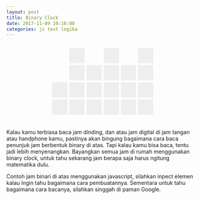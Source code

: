 ```yaml
---
layout: post
title: Binary Clock
date: 2017-11-09 10:16:00
categories: js test logika
---
```


<style>
#main-container{position:relative;width:100%;height:200px;margin-bottom:25px;}
#container{position:absolute;font-size:0;top:50%;left:50%;width:270px;height:175px;margin-left:-135px;margin-top:-87.5px;}
.col{width:45px;height:100%;display:inline-block;vertical-align:top;text-align:center;}
.box{width:40px;height:40px;margin: 0 auto;margin-bottom:5px;}
.box:last-child{margin-bottom:0}
.dot{background-color:#eee;}
.on{background-color:#ccc;}
</style>

<div id="main-container">
	<div id="container">
	    <div class="col">
	        <div class="box"></div>
	        <div class="box"></div>
	        <div class="box dot" id="hour-20"></div>
	        <div class="box dot" id="hour-10"></div>
	    </div>
	    <div class="col">
	        <div class="box dot" id="hour-8"></div>
	        <div class="box dot" id="hour-4"></div>
	        <div class="box dot" id="hour-2"></div>
	        <div class="box dot" id="hour-1"></div>
	    </div>
	    <div class="col">
	        <div class="box"></div>
	        <div class="box dot" id="minute-40"></div>
	        <div class="box dot" id="minute-20"></div>
	        <div class="box dot" id="minute-10"></div>
	    </div>
	    <div class="col">
	        <div class="box dot" id="minute-8"></div>
	        <div class="box dot" id="minute-4"></div>
	        <div class="box dot" id="minute-2"></div>
	        <div class="box dot" id="minute-1"></div>
	    </div>
	    <div class="col">
	        <div class="box"></div>
	        <div class="box dot" id="second-40"></div>
	        <div class="box dot" id="second-20"></div>
	        <div class="box dot" id="second-10"></div>
	    </div>
	    <div class="col">
	        <div class="box dot" id="second-8"></div>
	        <div class="box dot" id="second-4"></div>
	        <div class="box dot" id="second-2"></div>
	        <div class="box dot" id="second-1"></div>
	    </div>
	</div>
</div>

Kalau kamu terbiasa baca jam dinding, dan atau jam digital di jam tangan atau handphone kamu, pastinya akan bingung bagaimana cara baca penunjuk jam berbentuk binary di atas. Tapi kalau kamu bisa baca, tentu jadi lebih menyenangkan. Bayangkan semua jam di rumah menggunakan binary clock, untuk tahu sekarang jam berapa saja harus ngitung matematika dulu.

Contoh jam binari di atas menggunakan javascript, silahkan inpect elemen kalau ingin tahu bagaimana cara pembuatannya. Sementara untuk tahu bagaimana cara bacanya, silahkan singgah di paman Google.

<script>
    var indexes = [1,2,4,8,10,20,40];
    var selectors = {
        hour  : { el: {}, js: 'getHours' },
        minute: { el: {}, js: 'getMinutes' },
        second: { el: {}, js: 'getSeconds' }
    };
    for(var k in selectors){
        for(var i=0; i<indexes.length; i++){
            var el = document.getElementById(k+'-'+indexes[i]);
            if(el)
                selectors[k].el[indexes[i]+''] = el;
        }
    }

    function getActiveIndex(val){
        if(val < 10)
            val = '0' + val;
        val+= '';
        var vals = val.split('');
        var results = [];

        for(var i=0; i<vals.length; i++){
            var suf = !i?'0':'';
            var val = parseInt(vals[i]);

            if(val >= 8)
                val-= results.push('8'+suf) && 8;
            if(val >= 4)
                val-= results.push('4'+suf) && 4;
            if(val >= 2)
                val-= results.push('2'+suf) && 2;
            if(val >= 1)
                val-= results.push('1'+suf) && 1;
        }

        return results;
    }

    setInterval(function(){
        var time = new Date();
        for(var k in selectors){
            var els = selectors[k].el;
            var js  = selectors[k].js;
            for(var l in els)
                els[l].classList.remove('on');
            var tt  = time[js]();
            var sls = getActiveIndex(tt);
            for(var i=0; i<sls.length; i++)
                els[sls[i]].classList.add('on');
        }
    }, 500);
</script>